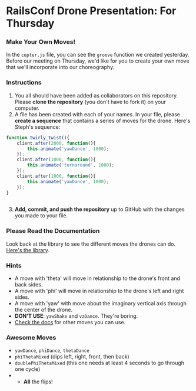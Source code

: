 # RailsConf Drone Presentation: For Thursday

### Make Your Own Moves!
In the `copter.js` file, you can see the `groove` function we created yesterday. Before our meeting on Thursday, we'd like for you to create your own move that we'll incorporate into our choreography.

### Instructions
1. You all should have been added as collaborators on this repository. Please __clone the repository__ (you don't have to fork it) on your computer.
2. A file has been created with each of your names. In your file, please __create a sequence__ that contains a series of moves for the drone. Here's Steph's sequence: 

```javascript
function twirly_twist(){
	client.after(2000, function(){
		this.animate('yawDance', 1000);
	});
	client.after(1000, function(){
		this.animate('turnaround', 1000);
	});
	client.after(1000, function(){
		this.animate('yawDance', 1000);
	});
}
	
```
3. __Add, commit, and push the repository__ up to GitHub with the changes you made to your file.

### Please Read the Documentation

Look back at the library to see the different moves the drones can do. [Here's the library](https://github.com/felixge/node-ar-drone).

### Hints
+ A move with 'theta' will move in relationship to the drone's front and back sides.
+ A move with 'phi' will move in relationship to the drone's left and right sides.
+ A move with 'yaw' with move about the imaginary vertical axis through the center of the drone.
+ __DON'T USE__: `yawShake` and `vzDance`. They're boring.
+ [Check the docs](https://github.com/felixge/node-ar-drone) for other moves you can use.

### Awesome Moves
+ `yawDance`, `phiDance`, `thetaDance`
+ `phiThetaMixed` (dips left, right, front, then back)
+ `doublePhiThetaMixed` (this one needs at least 4 seconds to go through one cycle)
+ + __All__ the flips!
